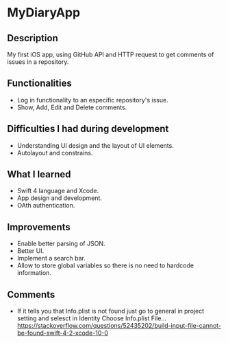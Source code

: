 # MyDiaryApp

## Description

My first iOS app, using GitHub API and HTTP request to get comments of issues in a repository.

## Functionalities

+ Log in functionality to an especific repository's issue.
+ Show, Add, Edit and Delete comments.

## Difficulties I had during development

+ Understanding UI design and the layout of UI elements.
+ Autolayout and constrains.

## What I learned

+ Swift 4 language and Xcode.
+ App design and development.
+ OAth authentication.


## Improvements

+ Enable better parsing of JSON.
+ Better UI.
+ Implement a search bar.
+ Allow to store global variables so there is no need to hardcode information.

## Comments

+ If it tells you that Info.plist is not found just go to general in project setting and selesct in Identity Choose Info.plist File... <https://stackoverflow.com/questions/52435202/build-input-file-cannot-be-found-swift-4-2-xcode-10-0>





